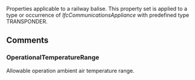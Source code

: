 Properties applicable to a railway balise. This property set is applied to a type or occurrence of _IfcCommunicationsAppliance_ with predefined type TRANSPONDER.

<!-- end of short definition -->



## Comments

### OperationalTemperatureRange

Allowable operation ambient air temperature range.

